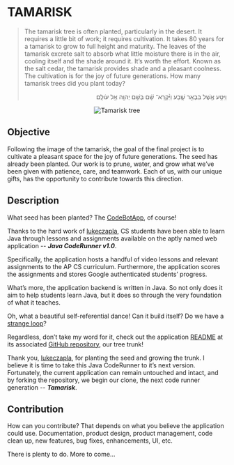 # TAMARISK

> The tamarisk tree is often planted, particularly in the desert.
> It requires a little bit of work; it requires cultivation. It takes 80 years for a tamarisk to grow to full height and maturity. 
> The leaves of the tamarisk excrete salt to absorb what little moisture there is in the air, cooling itself and the shade around it.
> It’s worth the effort.
> Known as the salt cedar, the tamarisk provides shade and a pleasant coolness.
> The cultivation is for the joy of future generations.
> How many tamarisk trees did you plant today?
>
> <p align="right">וַיִּטַּ֥ע  אֶ֖שֶׁל  בִּבְאֵ֣ר  שָׁ֑בַע  וַיִּ֨קְרָא־  שָׁ֔ם  בְּשֵׁ֥ם  יְהוָ֖ה  אֵ֥ל  עֹולָֽם׃</p>

<p align="center">
  <img src="https://github.com/marod424/tamarisk/blob/trunk/tamarisk_md.png" alt="Tamarisk tree" />
</p>

## Objective
Following the image of the tamarisk, the goal of the final project is to cultivate a pleasant space for the joy of future generations.
The seed has already been planted. Our work is to prune, water, and grow what we’ve been given with patience, care, and teamwork.
Each of us, with our unique gifts, has the opportunity to contribute towards this direction.

## Description
What seed has been planted? The [CodeBotApp](http://frischcoderunner.com:8080/), of course!

Thanks to the hard work of [lukeczapla](https://github.com/lukeczapla), CS students have been able to learn Java through lessons and assignments available on the aptly named web application -- _**Java CodeRunner v1.0**_.

Specifically, the application hosts a handful of video lessons and relevant assignments to the AP CS curriculum. Furthermore, the application scores the assignments and stores Google authenticated students’ progress.

What’s more, the application backend is written in Java. So not only does it aim to help students learn Java, but it does so through the very foundation of what it teaches.

Oh, what a beautiful self-referential dance! Can it build itself? Do we have a [strange loop](https://en.wikipedia.org/wiki/Strange_loop)?

Regardless, don’t take my word for it, check out the application [README](https://github.com/lukeczapla/javacoderun#readme) at its associated [GitHub repository](https://github.com/lukeczapla/javacoderun), our tree trunk! 

Thank you, [lukeczapla](https://github.com/lukeczapla), for planting the seed and growing the trunk. I believe it is time to take this Java CodeRunner to it’s next version. Fortunately, the current application can remain untouched and intact, and by forking the repository, we begin our clone, the next code runner generation -- _**Tamarisk**_.

## Contribution
How can you contribute? That depends on what you believe the application could use.
Documentation, product design, product management, code clean up, new features, bug fixes, enhancements, UI, etc.

There is plenty to do. More to come...

